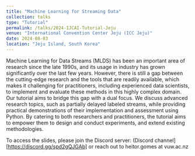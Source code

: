 ```yaml
---
title: "Machine Learning for Streaming Data"
collection: talks
type: "Tutorial"
permalink: /talks/2024-IJCAI-Tutorial-Jeju
venue: "International Convention Center Jeju (ICC Jeju)"
date: 2024-08-03
location: "Jeju Island, South Korea"
---
```


Machine Learning for Data Streams (MLDS) has been an important area of research since the late 1990s, and its usage in industry has grown significantly over the last few years. However, there is still a gap between the cutting-edge research and the tools that are readily available, which makes it challenging for practitioners, including experienced data scientists, to implement and evaluate these methods in this highly complex domain. Our tutorial aims to bridge this gap with a dual focus. We discuss advanced research topics, such as partially delayed labeled streams, while providing practical demonstrations of their implementation and assessment using Python. By catering to both researchers and practitioners, the tutorial aims to empower them to design and conduct experiments, and extend existing methodologies.

To access the slides, please join the Discord server: (Discord channel][https://discord.gg/spd2gQJGAb] or reach out to heitor.gomes at vuw.ac.nz